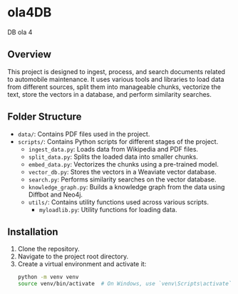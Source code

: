 # ola4DB
DB ola 4

## Overview
This project is designed to ingest, process, and search documents related to automobile maintenance. It uses various tools and libraries to load data from different sources, split them into manageable chunks, vectorize the text, store the vectors in a database, and perform similarity searches.

## Folder Structure
- `data/`: Contains PDF files used in the project.
- `scripts/`: Contains Python scripts for different stages of the project.
  - `ingest_data.py`: Loads data from Wikipedia and PDF files.
  - `split_data.py`: Splits the loaded data into smaller chunks.
  - `embed_data.py`: Vectorizes the chunks using a pre-trained model.
  - `vector_db.py`: Stores the vectors in a Weaviate vector database.
  - `search.py`: Performs similarity searches on the vector database.
  - `knowledge_graph.py`: Builds a knowledge graph from the data using Diffbot and Neo4j.
  - `utils/`: Contains utility functions used across various scripts.
    - `myloadlib.py`: Utility functions for loading data.

## Installation
1. Clone the repository.
2. Navigate to the project root directory.
3. Create a virtual environment and activate it:
   ```sh
   python -m venv venv
   source venv/bin/activate  # On Windows, use `venv\Scripts\activate`
